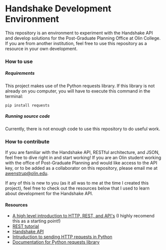 # Handshake Development Environment
This repository is an environment to experiment with the Handshake API and develop solutions for the Post-Graduate Planning Office at Olin College. If you are from another institution, feel free to use this repository as a resource in your own development.

### How to use

##### Requirements
This project makes use of the Python requests library. If this library is not already on you computer, you will have to execute this command in the terminal:

`pip install requests`

##### Running source code
Currently, there is not enough code to use this repository to do useful work.

### How to contribute
If you are familiar with the Handshake API, RESTful architecture, and JSON, feel free to dive right in and start working! If you are an Olin student working with the office of Post-Graduate Planning and would like access to the API key, or to be added as a collaborator on this repository, please email me at awenstrup@olin.edu.

If any of this is new to you (as it all was to me at the time I created this project), feel free to check out the resources below that I used to learn about development for the Handshake API.

#### Resources
- [A high level introduction to HTTP, REST, and API's](https://restful.io/an-introduction-to-api-s-cee90581ca1b) (I highly recomend this as a starting point!)
- [REST tutorial](https://www.tutorialspoint.com/restful/restful_introduction.htm)
- [Handshake API](https://documentation.joinhandshake.com/reference#introduction)
- [Intruduction to sending HTTP requests in Python](https://www.geeksforgeeks.org/get-post-requests-using-python/)
- [Documentation for Python requests library](https://2.python-requests.org/en/master/)


